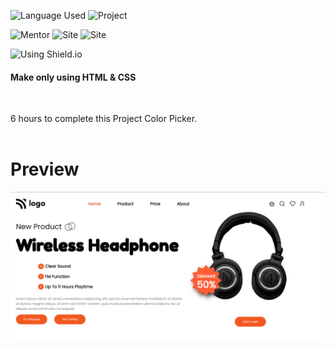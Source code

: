 ![Language Used](https://img.shields.io/static/v1?label=HTML&message=CSS&color=orange)
![Project](https://shields.io/badge/-Live_Class_Project_07-red)

![Mentor](https://shields.io/badge/-Hitesh_Choudhary-black)
![Site](https://img.shields.io/badge/-LCO-darkgrey)
![Site](https://img.shields.io/badge/-iNeuron-violet)

![ Using Shield.io](https://img.shields.io/badge/-Divya%20Khera-brightgreen)
#### Make only using HTML & CSS
<br>

<!-- # Project [LiveLink](https://hexcodecolor.netlify.app/) -->
6 hours to complete this Project Color Picker.
<br>
<br>

# Preview
![](./images/Screenshot%20.png)